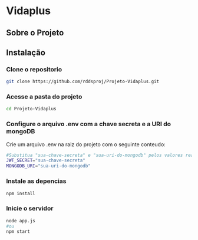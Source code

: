 # Vidaplus

## Sobre o Projeto

## Instalação

### Clone o repositorio
```bash
git clone https://github.com/rddsproj/Projeto-Vidaplus.git
```
### Acesse a pasta do projeto
```bash
cd Projeto-Vidaplus
```
### Configure o arquivo .env com a chave secreta e a URI do mongoDB
Crie um arquivo .env na raiz do projeto com o seguinte conteudo:
```bash
#Substitua "sua-chave-secreta" e "sua-uri-do-mongodb" pelos valores reais.
JWT_SECRET="sua-chave-secreta" 
MONGODB_URI="sua-uri-do-mongodb"
```
### Instale as depencias
```bash
npm install
```
### Inicie o servidor
```bash
node app.js
#ou
npm start
```
